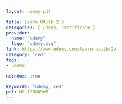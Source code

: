 ```yaml
---
layout: udemy-pdf

title: Learn OAuth 2.0
categories: [ udemy, certificate ]
provider:
  name: "udemy"
  logo: "udemy.svg"
link: https://www.udemy.com/learn-oauth-2/
category: 'ced'
tags:
- udemy

noindex: true

keywords: "udemy, ced"
pdf: UC-I29UQ9WT
---
```

